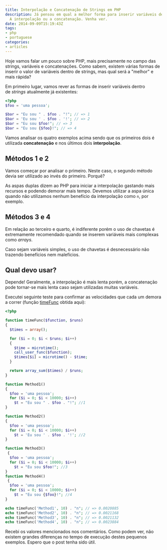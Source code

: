 ```yaml
---
title: Interpolação e Concatenação de Strings em PHP
description: Já pensou em qual a melhor forma para inserir variáveis dentro de strings?
  A interpolação ou a concatenação. Venha ver.
date: 2014-09-09T15:19:43Z
tags:
- php
- portuguese
categories:
- articles
---
```


Hoje vamos falar um pouco sobre PHP, mais precisamente no campo das strings, variáveis e concatenações. Como sabem, existem várias formas de inserir o valor de variáveis dentro de strings, mas qual será a "melhor" e mais rápida?

<!--more-->

Em primeiro lugar, vamos rever as formas de inserir variáveis dentro de _strings_ atualmente já existentes:

```php
<?php
$foo = 'uma pessoa';

$bar = "Eu sou " . $foo . "!"; // => 1
$bar = 'Eu sou ' . $foo . '!'; // => 2
$bar = "Eu sou $foo!"; // => 3
$bar = "Eu sou {$foo}!"; // => 4
```

Vamos analisar os quatro exemplos acima sendo que os primeiros dois é utilizada **concatenação** e nos últimos dois **interpolação**.

## Métodos 1 e 2

Vamos começar por analisar o primeiro. Neste caso, o segundo método devia ser utilizado ao invés do primeiro. Porquê?

As aspas duplas dizem ao PHP para iniciar a interpolação gastando mais recursos e podendo demorar mais tempo. Devemos utilizar a aspa única quando não utilizamos nenhum benefício da interpolação como `n`, por exemplo.

## Métodos 3 e 4

Em relação ao terceiro e quarto, é indiferente porém o uso de chavetas é extremamente recomendado quando se inserem variáveis mais complexas como _arrays_.

Caso sejam variáveis simples, o uso de chavetas é desnecessário não trazendo benefícios nem malefícios.

## Qual devo usar?

Depende! Geralmente, a interpolação é mais lenta porém, a concatenação pode tornar-se mais lenta caso sejam utilizadas muitas variáveis.

Executei seguinte teste para confirmar as velocidades que cada um demora a correr (função [timeFunc](http://stackoverflow.com/questions/13620/speed-difference-in-using-inline-strings-vs-concatenation-in-php5) obtida aqui):

```php
<?php

function timeFunc($function, $runs)
{
  $times = array();

  for ($i = 0; $i < $runs; $i++)
  {
    $time = microtime();
    call_user_func($function);
    $times[$i] = microtime() - $time;
  }

  return array_sum($times) / $runs;
}

function Method1()
{
  $foo = 'uma pessoa';
  for ($i = 0; $i < 10000; $i++)
    $t = "Eu sou " . $foo . "!"; //1
}

function Method2()
{
  $foo = 'uma pessoa';
  for ($i = 0; $i < 10000; $i++)
    $t = 'Eu sou ' . $foo . '!'; //2
}

function Method3()
 {
  $foo = 'uma pessoa';
  for ($i = 0; $i < 10000; $i++)
    $t = "Eu sou $foo!"; //3
}
function Method4()
 {
  $foo = 'uma pessoa';
  for ($i = 0; $i < 10000; $i++)
    $t = "Eu sou {$foo}!"; //4
}

echo timeFunc('Method1', 10) . "n"; // => 0.0020885
echo timeFunc('Method2', 10) . "n"; // => 0.0021168
echo timeFunc('Method3', 10) . "n"; // => 0.0021132
echo timeFunc('Method4', 10) . "n"; // => 0.0023884
```

Recebi os valores mencionados nos comentários. Como podem ver, não existem grandes diferenças no tempo de execução destes pequenos exemplos. Espero que o post tenha sido útil.
